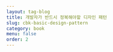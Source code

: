 ```yaml
---
layout: tag-blog
title: 개발자가 반드시 정복해야할 디자인 패턴
slug: cbk-basic-design-pattern
category: book
menu: false
order: 2
---
```


